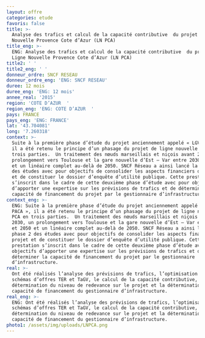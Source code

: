 ```yaml
---
layout: offre
categories: etude
favoris: false
title: >-
  Analyse des trafics et calcul de la capacité contributive  du projet de Ligne
  Nouvelle Provence Cote d’Azur (LN PCA)
title_eng: >-
  ENG: Analyse des trafics et calcul de la capacité contributive  du projet de
  Ligne Nouvelle Provence Cote d’Azur (LN PCA)
title2: ' '
title2_eng: ' '
donneur_ordre: SNCF RESEAU
donneur_ordre_eng: 'ENG: SNCF RESEAU'
duree: 12 mois
duree_eng: 'ENG: 12 mois'
annee_real: '2015'
region: 'COTE D’AZUR  '
region_eng: 'ENG: COTE D’AZUR  '
pays: FRANCE
pays_eng: 'ENG: FRANCE'
lat: '43.704081'
long: '7.260318'
context: >-
  Suite à la première phase d’étude du projet anciennement appelé « LGV PACA »,
  il a été retenu le principe d’un phasage du projet de ligne nouvelle PCA en
  trois parties.  Un traitement des nœuds marseillais et niçois avant 2030, un
  prolongement vers Toulouse et la gare nouvelle d’Est – Var entre 2030 et 2050
  et un linéaire complet au-delà de 2050. SNCF Réseau a ainsi lancé la phase 2
  des études avec pour objectifs de consolider les aspects financiers du projet
  et de constituer le dossier d’enquête d’utilité publique. Cette prestation
  s’inscrit dans le cadre de cette deuxième phase d’étude avec pour objectifs
  d’apporter une expertise sur les prévisions de trafics et de déterminer la
  capacité de financement du projet par le gestionnaire d’infrastructure.
context_eng: >-
  ENG: Suite à la première phase d’étude du projet anciennement appelé « LGV
  PACA », il a été retenu le principe d’un phasage du projet de ligne nouvelle
  PCA en trois parties.  Un traitement des nœuds marseillais et niçois avant
  2030, un prolongement vers Toulouse et la gare nouvelle d’Est – Var entre 2030
  et 2050 et un linéaire complet au-delà de 2050. SNCF Réseau a ainsi lancé la
  phase 2 des études avec pour objectifs de consolider les aspects financiers du
  projet et de constituer le dossier d’enquête d’utilité publique. Cette
  prestation s’inscrit dans le cadre de cette deuxième phase d’étude avec pour
  objectifs d’apporter une expertise sur les prévisions de trafics et de
  déterminer la capacité de financement du projet par le gestionnaire
  d’infrastructure.
real: >-
  Ont été réalisés l’analyse des prévisions de trafics, l’optimisation des
  schémas d’offres TER et TaGV, le calcul de la capacité contributive, la
  détermination du niveau de redevance sur le projet et la détermination de la
  capacité de financement du gestionnaire d’infrastructure.
real_eng: >-
  ENG: Ont été réalisés l’analyse des prévisions de trafics, l’optimisation des
  schémas d’offres TER et TaGV, le calcul de la capacité contributive, la
  détermination du niveau de redevance sur le projet et la détermination de la
  capacité de financement du gestionnaire d’infrastructure.
photo1: /assets/img/uploads/LNPCA.png
---
```


